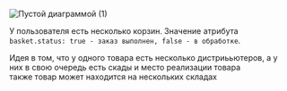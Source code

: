 
![Пустой диаграммой (1)](https://github.com/rnbee/sprint/assets/110878516/57d8425e-c0af-43b3-a81e-0c84416eb6ca)

У пользователя есть несколько корзин. Значение атрибута `basket.status: true - заказ выполнен, false - в обработке`.   

Идея в том, что у одного товара есть несколько дистриььютеров, а у них в свою очередь есть скады и место реализации товара  
также товар может находится на нескольких складах 
